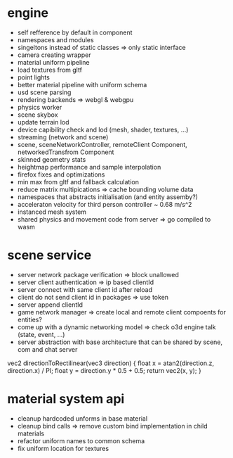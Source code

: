 # engine
- self refference by default in component
- namespaces and modules
- singeltons instead of static classes => only static interface
- camera creating wrapper
- material uniform pipeline
- load textures from gltf
- point lights
- better material pipeline with uniform schema
- usd scene parsing
- rendering backends => webgl & webgpu
- physics worker
- scene skybox
- update terrain lod
- device capibility check and lod (mesh, shader, textures, ...)
- streaming (network and scene)
- scene, sceneNetworkController, remoteClient Component, networkedTransfrom Component
- skinned geometry stats
- heightmap performance and sample interpolation
- firefox fixes and optimizations
- min max from gltf and fallback calculation
- reduce matrix multipications => cache bounding volume data
- namespaces that abstracts initialisation (and entity assemby?)
- acceleraton velocity for third person controller ~ 0.68 m/s^2
- instanced mesh system
- shared physics and movement code from server => go compiled to wasm

# scene service
- server network package verification => block unallowed
- server client authentication => ip based clientId
- server connect with same client id after reload
- client do not send client id in packages => use token
- server append clientId
- game network manager => create local and remote client compoents for entities?
- come up with a dynamic networking model => check o3d engine talk (state, event, ...)
- server abstraction with base architecture that can be shared by scene, com and chat server

vec2 directionToRectilinear(vec3 direction) {
  float x = atan2(direction.z, direction.x) / PI;
  float y = direction.y * 0.5 + 0.5;
  return vec2(x, y);
}

# material system api
- cleanup hardcoded unforms in base material
- cleanup bind calls
=> remove custom bind implementation in child materials
- refactor uniform names to common schema
- fix uniform location for textures